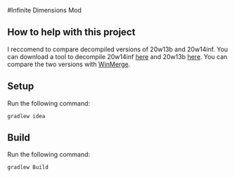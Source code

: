 #Infinite Dimensions Mod

## How to help with this project
I reccomend to compare decompiled versions of 20w13b and 20w14inf. You can download a tool to decompile 20w14inf [here](https://github.com/meponderR/Minecraft-Decompiler/tree/20w14inf) and 20w13b [here](https://github.com/meponderR/Minecraft-Decompiler/tree/20w13b). You can compare the two versions with [WinMerge](https://winmerge.org/?lang=en).
## Setup

Run the following command:
```
gradlew idea
```
## Build

Run the following command:
```
gradlew Build
```
